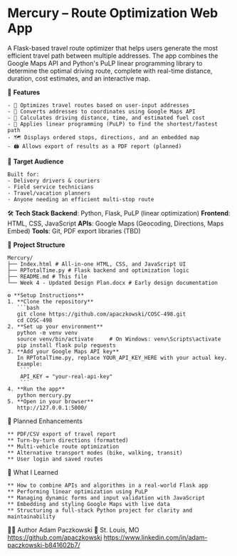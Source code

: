 # Mercury – Route Optimization Web App

A Flask-based travel route optimizer that helps users generate the most efficient travel path between multiple addresses. The app combines the Google Maps API and Python's PuLP linear programming library to determine the optimal driving route, complete with real-time distance, duration, cost estimates, and an interactive map.

🚀 **Features**
```
- 🧭 Optimizes travel routes based on user-input addresses
- 📍 Converts addresses to coordinates using Google Maps API
- 🚗 Calculates driving distance, time, and estimated fuel cost
- 🧠 Applies linear programming (PuLP) to find the shortest/fastest path
- 🗺️ Displays ordered stops, directions, and an embedded map
- 🖨️ Allows export of results as a PDF report (planned)
```
👥 **Target Audience**
```
Built for:
- Delivery drivers & couriers
- Field service technicians
- Travel/vacation planners
- Anyone needing an efficient multi-stop route
```
🛠️ **Tech Stack**
**Backend**: Python, Flask, PuLP (linear optimization)
**Frontend**: HTML, CSS, JavaScript
**APIs**: Google Maps (Geocoding, Directions, Maps Embed)
**Tools**: Git, PDF export libraries (TBD)

📁 **Project Structure**
```
Mercury/
├── Index.html # All-in-one HTML, CSS, and JavaScript UI
├── RPTotalTime.py # Flask backend and optimization logic
├── README.md # This file
└── Week 4 - Updated Design Plan.docx # Early design documentation
```
```
⚙️ **Setup Instructions**
1. **Clone the repository**
   ```bash
   git clone https://github.com/apaczkowski/COSC-498.git
   cd COSC-498
2. **Set up your environment**
   python -m venv venv
   source venv/bin/activate     # On Windows: venv\Scripts\activate
   pip install flask pulp requests
3. **Add your Google Maps API key**
   In RPTotalTime.py, replace YOUR_API_KEY_HERE with your actual key.
   Example:
    ```
    API_KEY = "your-real-api-key"
    ```
4. **Run the app**
   python mercury.py
5. **Open in your browser**
   http://127.0.0.1:5000/
```
📌 Planned Enhancements
```
** PDF/CSV export of travel report
** Turn-by-turn directions (formatted)
** Multi-vehicle route optimization
** Alternative transport modes (bike, walking, transit)
** User login and saved routes
```
🧠 What I Learned
```
** How to combine APIs and algorithms in a real-world Flask app
** Performing linear optimization using PuLP
** Managing dynamic forms and input validation with JavaScript
** Embedding and styling Google Maps with live data
** Structuring a full-stack Python project for clarity and maintainability
```
🧑‍💻 Author
Adam Paczkowski
📍 St. Louis, MO
https://github.com/apaczkowski
https://www.linkedin.com/in/adam-paczkowski-b841602b7/
